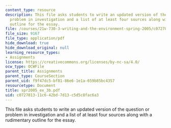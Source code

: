 ```yaml
---
content_type: resource
description: This file asks students to write an updated version of the question or
  problem in investigation and a list of at least four sources along with a rudimentary
  outline for the essay.
file: /courses/21w-730-3-writing-and-the-environment-spring-2005/c072781311c642bd7d13c5d5c8fac6a3_spr2005_ex_3b.pdf
file_size: 9167
file_type: application/pdf
hide_download: true
hide_download_original: null
learning_resource_types:
- Assignments
license: https://creativecommons.org/licenses/by-nc-sa/4.0/
ocw_type: OCWFile
parent_title: Assignments
parent_type: CourseSection
parent_uid: f9f47dc5-bf81-86e6-1e1a-659b85bc4357
resourcetype: Document
title: spr2005_ex_3b.pdf
uid: c0727813-11c6-42bd-7d13-c5d5c8fac6a3
---
```

This file asks students to write an updated version of the question or problem in investigation and a list of at least four sources along with a rudimentary outline for the essay.